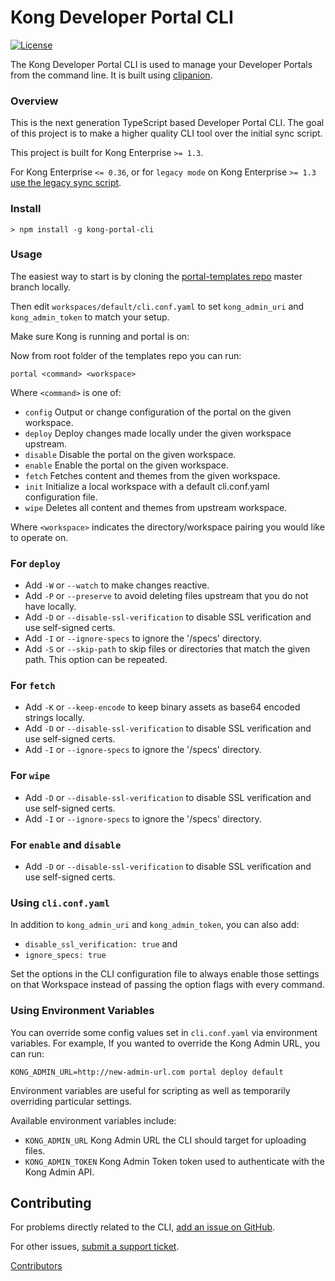 # Kong Developer Portal CLI
[![License](https://img.shields.io/github/license/kong/kong-portal-cli.svg)][cli-license]

The Kong Developer Portal CLI is used to manage your Developer Portals from the
command line. It is built using [clipanion][clipanion].

### Overview

This is the next generation TypeScript based Developer Portal CLI. The goal of
this project is to make a higher quality CLI tool over the initial sync script.

This project is built for Kong Enterprise `>= 1.3`.

For Kong Enterprise `<= 0.36`, or for `legacy mode` on Kong Enterprise `>= 1.3` [use the legacy sync script][sync-script].


### Install

```
> npm install -g kong-portal-cli
```



### Usage

The easiest way to start is by cloning the [portal-templates repo][templates] master branch locally.

Then edit `workspaces/default/cli.conf.yaml` to set `kong_admin_uri` and `kong_admin_token` to match your setup.

Make sure Kong is running and portal is on:

Now from root folder of the templates repo you can run:

```portal <command> <workspace>```

Where `<command>` is one of:
 - `config`    Output or change configuration of the portal on the given workspace.
 - `deploy`    Deploy changes made locally under the given workspace upstream.
 - `disable`   Disable the portal on the given workspace.
 - `enable`    Enable the portal on the given workspace.
 - `fetch`     Fetches content and themes from the given workspace.
 - `init`      Initialize a local workspace with a default cli.conf.yaml configuration file.
 - `wipe`      Deletes all content and themes from upstream workspace.

 Where `<workspace>` indicates the directory/workspace pairing you would like to operate on.

### For `deploy`
- Add `-W` or `--watch` to make changes reactive.
- Add `-P` or `--preserve` to avoid deleting files upstream that you do not have locally.
- Add `-D` or `--disable-ssl-verification` to disable SSL verification and use self-signed certs.
- Add `-I` or `--ignore-specs` to ignore the '/specs' directory.
- Add `-S` or `--skip-path` to skip files or directories that match the given path. This option can be repeated.

### For `fetch`
- Add `-K` or `--keep-encode` to keep binary assets as base64 encoded strings locally.
- Add `-D` or `--disable-ssl-verification` to disable SSL verification and use self-signed certs.
- Add `-I` or `--ignore-specs` to ignore the '/specs' directory.

### For `wipe`
- Add `-D` or `--disable-ssl-verification` to disable SSL verification and use self-signed certs.
- Add `-I` or `--ignore-specs` to ignore the '/specs' directory.

### For `enable` and `disable`
- Add `-D` or `--disable-ssl-verification` to disable SSL verification and use self-signed certs.


### Using `cli.conf.yaml`
In addition to `kong_admin_uri` and `kong_admin_token`, you can also add:
- `disable_ssl_verification: true` and
- `ignore_specs: true`

Set the options in the CLI configuration file to always enable those settings on that Workspace instead of passing the option flags with every command.

### Using Environment Variables
You can override some config values set in `cli.conf.yaml` via environment variables.  For example, If you wanted to override the Kong Admin URL, you can run:

```
KONG_ADMIN_URL=http://new-admin-url.com portal deploy default
```

Environment variables are useful for scripting as well as temporarily overriding particular settings.

Available environment variables include:
  - `KONG_ADMIN_URL` Kong Admin URL the CLI should target for uploading files.
  - `KONG_ADMIN_TOKEN` Kong Admin Token token used to authenticate with the Kong Admin API.

## Contributing

For problems directly related to the CLI, [add an issue on GitHub][cli-support].

For other issues, [submit a support ticket][kong-support].

[Contributors][cli-contributors]

[clipanion]: https://github.com/arcanis/clipanion
[sync-script]: https://github.com/Kong/kong-portal-templates/blob/81382f2c7887cf57bb040a6af5ca716b83cc74f3/bin/sync.js
[cli-support]: https://github.com/Kong/kong-portal-cli/issues/new
[cli-license]: https://github.com/Kong/kong-portal-cli/blob/master/LICENSE
[cli-contributors]: (https://github.com/Kong/kong-portal-cli/contributors)
[kong-support]: https://support.konghq.com/support/s/
[templates]: https://github.com/Kong/kong-portal-templates
